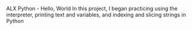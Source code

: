 
ALX Python - Hello, World
In this project, I began practicing using the interpreter, printing text and variables, and indexing and slicing strings in Python
